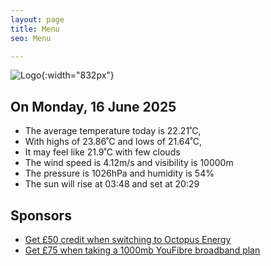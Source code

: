 ```yaml
---
layout: page
title: Menu
seo: Menu

---
```


![Logo](/images/logo.jpg){:width="832px"}

<!-- weather_marker starts -->
## On Monday, 16 June 2025

- The average temperature today is 22.21˚C,
- With highs of 23.86˚C and lows of 21.64˚C,
- It may feel like 21.9˚C with few clouds
- The wind speed is 4.12m/s and visibility is 10000m
- The pressure is 1026hPa and humidity is 54%
- The sun will rise at 03:48 and set at 20:29

<!-- weather_marker ends -->

## Sponsors

- [Get £50 credit when switching to Octopus Energy](https://bit.ly/3oD1nnS)
- [Get £75 when taking a 1000mb YouFibre broadband plan](https://aklam.io/91zWhU?)
